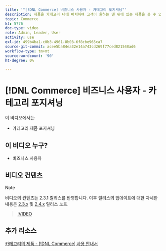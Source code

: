 ```yaml
---
title: '"[!DNL Commerce] 비즈니스 사용자 - 카테고리 포지셔닝"'
description: 제품을 카테고리 내에 배치하여 고객이 원하는 맨 위에 있는 제품을 볼 수 있도록 합니다.
topic: Commerce
kt: 5776
doc-type: video
role: Admin, Leader, User
activity: use
exl-id: 499b4ba1-c0b3-4961-8b03-6f8cbe965ca7
source-git-commit: acee5ba84ea32e14a743cd269f77ced821548ad6
workflow-type: tm+mt
source-wordcount: '90'
ht-degree: 0%

---
```


# [!DNL Commerce] 비즈니스 사용자 - 카테고리 포지셔닝

이 비디오에서는:

- 카테고리 제품 포지셔닝

## 이 비디오 누구?

- 비즈니스 사용자

## 비디오 컨텐츠

>[!NOTE]
>
>비디오의 컨텐츠는 2.3.1 릴리스를 반영합니다. 이후 릴리스의 업데이트에 대한 자세한 내용은 [ 2.3.x](https://devdocs.magento.com/guides/v2.3/release-notes/bk-release-notes.html) 및 [2.4.x](https://devdocs.magento.com/guides/v2.4/release-notes/bk-release-notes.html) 릴리스 노트.

>[!VIDEO](https://video.tv.adobe.com/v/36187?quality=12&learn=on)

## 추가 리소스

[카테고리의 제품 - [!DNL Commerce] 사용 안내서](https://docs.magento.com/user-guide/catalog/categories-category-products.html)
